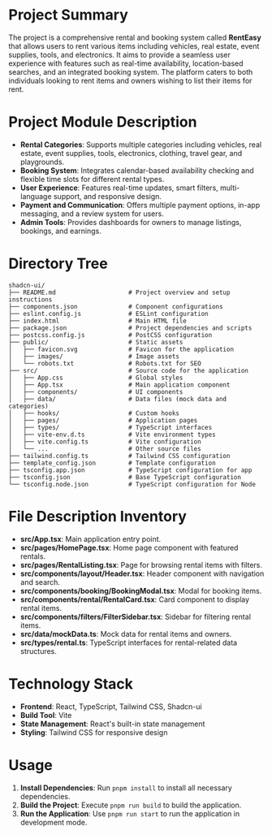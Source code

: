 # Project Summary
The project is a comprehensive rental and booking system called **RentEasy** that allows users to rent various items including vehicles, real estate, event supplies, tools, and electronics. It aims to provide a seamless user experience with features such as real-time availability, location-based searches, and an integrated booking system. The platform caters to both individuals looking to rent items and owners wishing to list their items for rent.

# Project Module Description
- **Rental Categories**: Supports multiple categories including vehicles, real estate, event supplies, tools, electronics, clothing, travel gear, and playgrounds.
- **Booking System**: Integrates calendar-based availability checking and flexible time slots for different rental types.
- **User Experience**: Features real-time updates, smart filters, multi-language support, and responsive design.
- **Payment and Communication**: Offers multiple payment options, in-app messaging, and a review system for users.
- **Admin Tools**: Provides dashboards for owners to manage listings, bookings, and earnings.

# Directory Tree
```
shadcn-ui/
├── README.md                    # Project overview and setup instructions
├── components.json              # Component configurations
├── eslint.config.js             # ESLint configuration
├── index.html                   # Main HTML file
├── package.json                 # Project dependencies and scripts
├── postcss.config.js            # PostCSS configuration
├── public/                      # Static assets
│   ├── favicon.svg              # Favicon for the application
│   ├── images/                  # Image assets
│   └── robots.txt               # Robots.txt for SEO
├── src/                         # Source code for the application
│   ├── App.css                  # Global styles
│   ├── App.tsx                  # Main application component
│   ├── components/              # UI components
│   ├── data/                    # Data files (mock data and categories)
│   ├── hooks/                   # Custom hooks
│   ├── pages/                   # Application pages
│   ├── types/                   # TypeScript interfaces
│   ├── vite-env.d.ts            # Vite environment types
│   ├── vite.config.ts           # Vite configuration
│   └── ...                      # Other source files
├── tailwind.config.ts           # Tailwind CSS configuration
├── template_config.json         # Template configuration
├── tsconfig.app.json            # TypeScript configuration for app
├── tsconfig.json                # Base TypeScript configuration
└── tsconfig.node.json           # TypeScript configuration for Node
```

# File Description Inventory
- **src/App.tsx**: Main application entry point.
- **src/pages/HomePage.tsx**: Home page component with featured rentals.
- **src/pages/RentalListing.tsx**: Page for browsing rental items with filters.
- **src/components/layout/Header.tsx**: Header component with navigation and search.
- **src/components/booking/BookingModal.tsx**: Modal for booking items.
- **src/components/rental/RentalCard.tsx**: Card component to display rental items.
- **src/components/filters/FilterSidebar.tsx**: Sidebar for filtering rental items.
- **src/data/mockData.ts**: Mock data for rental items and owners.
- **src/types/rental.ts**: TypeScript interfaces for rental-related data structures.

# Technology Stack
- **Frontend**: React, TypeScript, Tailwind CSS, Shadcn-ui
- **Build Tool**: Vite
- **State Management**: React's built-in state management
- **Styling**: Tailwind CSS for responsive design

# Usage
1. **Install Dependencies**: Run `pnpm install` to install all necessary dependencies.
2. **Build the Project**: Execute `pnpm run build` to build the application.
3. **Run the Application**: Use `pnpm run start` to run the application in development mode.
